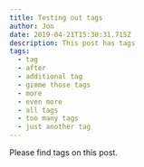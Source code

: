 ```yaml
---
title: Testing out tags
author: Jon
date: 2019-04-21T15:30:31.715Z
description: This post has tags
tags:
  - tag
  - after
  - additional tag
  - gimme those tags
  - more
  - even more
  - all tags
  - too many tags
  - just another tag
---
```

Please find tags on this post.
